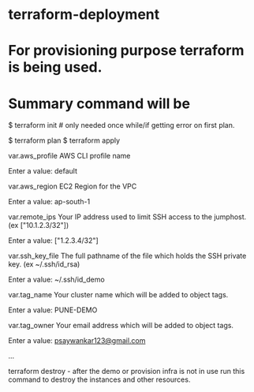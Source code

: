 # terraform-deployment
# For provisioning purpose terraform is being used.
# Summary command will be

$ terraform init  # only needed once while/if getting error on first plan.

$ terraform plan
$ terraform apply

var.aws_profile
  AWS CLI profile name

  Enter a value: default

var.aws_region
  EC2 Region for the VPC

  Enter a value: ap-south-1

var.remote_ips
  Your IP address used to limit SSH access to the jumphost. (ex ["10.1.2.3/32"])

  Enter a value: ["1.2.3.4/32"]

var.ssh_key_file
  The full pathname of the file which holds the SSH private key. (ex ~/.ssh/id_rsa)

  Enter a value: ~/.ssh/id_demo

var.tag_name
  Your cluster name which will be added to object tags.

  Enter a value: PUNE-DEMO

var.tag_owner
  Your email address which will be added to object tags.

  Enter a value: psaywankar123@gmail.com

...

terraform destroy - after the demo or provision infra is not in use run this command to destroy the instances and other resources.
